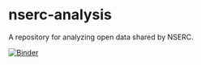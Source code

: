# nserc-analysis
A repository for analyzing open data shared by NSERC.

[![Binder](http://mybinder.org/badge.svg)](http://mybinder.org:/repo/colliand/nserc-analysis)
